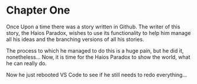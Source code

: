 # Chapter One

Once Upon a time there was a story written in Github. The writer of this story, the Haios Paradox, wishes to use its functionality to help him manage all his ideas and the branching versions of all his stories. 

The process to which he managed to do this is a huge pain, but he did it, nonetheless... Now, it is time for the Haios Paradox to show the world, what he can really do.

Now he just rebooted VS Code to see if he still needs to redo everything...